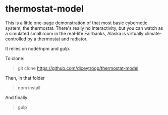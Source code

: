thermostat-model
===

This is a little one-page demonstration of that most basic cybernetic system, the thermostat. There's really no interactivity, but you can watch as a simulated small room in the real-life Fairbanks, Alaska is virtually climate-controlled by a thermostat and radiator.

It relies on node/npm and gulp.

To clone:

> git clone https://github.com/diceytroop/thermostat-model <folder to clone into>

Then, in that folder

> npm install

And finally

> gulp

